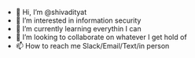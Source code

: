 - 👋 Hi, I’m @shivadityat
- 👀 I’m interested in information security
- 🌱 I’m currently learning everythin I can
- 💞️ I’m looking to collaborate on whatever I get hold of
- 📫 How to reach me Slack/Email/Text/in person

<!---
shivadityat/shivadityat is a ✨ special ✨ repository because its `README.md` (this file) appears on your GitHub profile.
You can click the Preview link to take a look at your changes.
--->
